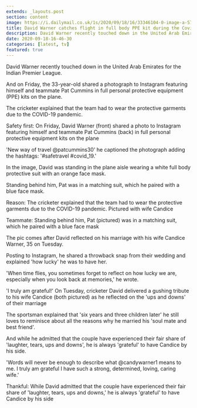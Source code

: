 ```yaml
---
extends: _layouts.post
section: content
image: https://i.dailymail.co.uk/1s/2020/09/18/16/33346104-0-image-a-57_1600442033697.jpg 
title: David Warner catches flight in full body PPE kit during the Covid-19 pandemic 
description: David Warner recently touched down in the United Arab Emirates for the Indian Premier League.  
date: 2020-09-18-16-46-30 
categories: [latest, tv] 
featured: true 
--- 
```

David Warner recently touched down in the United Arab Emirates for the Indian Premier League. 

And on Friday, the 33-year-old shared a photograph to Instagram featuring himself and teammate Pat Cummins in full personal protective equipment (PPE) kits on the plane. 

The cricketer explained that the team had to wear the protective garments due to the COVID-19 pandemic.

Safety first: On Friday, David Warner (front) shared a photo to Instagram featuring himself and teammate Pat Cummins (back) in full personal protective equipment kits on the plane

'New way of travel @patcummins30' he captioned the photograph adding the hashtags: '#safetravel #covid_19.'

In the image, David was standing in the plane aisle wearing a white full body protective suit with an orange face mask.  

Standing behind him, Pat was in a matching suit, which he paired with a blue face mask. 

Reason: The cricketer explained that the team had to wear the protective garments due to the COVID-19 pandemic. Pictured with wife Candice 

Teammate: Standing behind him, Pat (pictured) was in a matching suit, which he paired with a blue face mask

The pic comes after David reflected on his marriage with his wife Candice Warner, 35 on Tuesday. 

Posting to Instagram, he shared a throwback snap from their wedding and explained 'how lucky' he was to have her.

'When time flies, you sometimes forget to reflect on how lucky we are, especially when you look back at memories,' he wrote.

'I truly am grateful!' On Tuesday, cricketer David delivered a gushing tribute to his wife Candice (both pictured) as he reflected on the 'ups and downs' of their marriage 

The sportsman explained that 'six years and three children later' he still loves to reminisce about all the reasons why he married his 'soul mate and best friend'.

And while he admitted that the couple have experienced their fair share of 'laughter, tears, ups and downs', he is always 'grateful' to have Candice by his side.

'Words will never be enough to describe what @candywarner1 means to me. I truly am grateful I have such a strong, determined, loving, caring wife.' 

Thankful: While David admitted that the couple have experienced their fair share of 'laughter, tears, ups and downs,' he is always 'grateful' to have Candice by his side

